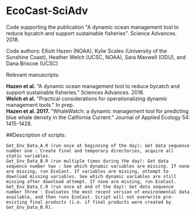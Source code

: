 # EcoCast-SciAdv
Code supporting the publication "A dynamic ocean management tool to reduce bycatch and support sustainable fisheries". Science Advances. 2018.

Code authors: Elliott Hazen (NOAA), Kylie Scales (University of the Sunshine Coast), Heather Welch (UCSC, NOAA), Sara Maxwell (ODU), and Dana Briscoe (UCSC)

Relevant manuscripts:

**Hazen et al.** “A dynamic ocean management tool to reduce bycatch and support sustainable fisheries.” Sciences Advances. 2018.  
**Welch et al.** "Practical considerations for operationalizing dynamic management tools." In prep.  
**Hazen et al. 2017.** "WhaleWatch: a dynamic management tool for predicting blue whale density in the California Current." Journal of Applied Ecology 54: 1415-1428.  

##Description of scripts:

    Get_Env_Data_A.R (run once at beginning of the day): Get data sequence number one : Create final and temporary directories, acquire all static variables.
    Get_Env_Data_B.R (run multiple times during the day): Get data sequence number two : See which dynamic variables are missing. If none are missing, run EcoCast. If variables are missing, attempt to download missing variables. See which dynamic variables are still missing after download attempt. If none are missing, run EcoCast.
    Get_Env_Data_C.R (run once at end of the day): Get data sequence number three : Evaluates the most recent version of environmental data available, and then runs EcoCast. Script will not overwrite pre-existing final products (i.e. if final products were created by Get_Env_Data_B.R).
